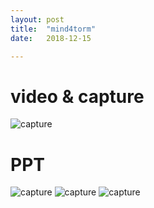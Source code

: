 ```yaml
---
layout: post
title:  "mind4torm"
date:   2018-12-15

---
```


# video & capture

![capture](https://raw.githubusercontent.com/suzishin/suzishin.github.io/ba93b048e4c3c45a705d9e541dcc7f1afa5befec/캡처.PNG)


# PPT
![capture](https://raw.githubusercontent.com/suzishin/suzishin.github.io/ba93b048e4c3c45a705d9e541dcc7f1afa5befec/캡처.PNG)
![capture](https://raw.githubusercontent.com/suzishin/suzishin.github.io/ba93b048e4c3c45a705d9e541dcc7f1afa5befec/캡처.PNG)
![capture](https://raw.githubusercontent.com/suzishin/suzishin.github.io/ba93b048e4c3c45a705d9e541dcc7f1afa5befec/캡처.PNG)
